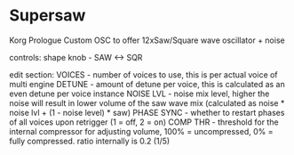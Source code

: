 # Supersaw
Korg Prologue Custom OSC to offer 12xSaw/Square wave oscillator + noise

controls:
shape knob - SAW <-> SQR

edit section:
VOICES - number of voices to use, this is per actual voice of multi engine
DETUNE - amount of detune per voice, this is calculated as an even detune per voice instance
NOISE LVL - noise mix level, higher the noise will result in lower volume of the saw wave mix (calculated as noise * noise lvl + (1 - noise level) * saw)
PHASE SYNC - whether to restart phases of all voices upon retrigger (1 = off, 2 = on)
COMP THR - threshold for the internal compressor for adjusting volume, 100% = uncompressed, 0% = fully compressed.  ratio internally is 0.2  (1/5)
